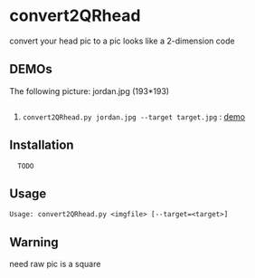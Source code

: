 convert2QRhead
=======

convert your head pic to a pic looks like a 2-dimension code

DEMOs
-----

The following picture: jordan.jpg (193*193)

![]()

1. `convert2QRhead.py jordan.jpg --target target.jpg` : [demo]()


Installation
------------

```
  TODO
```

Usage
-----

    Usage: convert2QRhead.py <imgfile> [--target=<target>]



Warning
-------

need raw pic is a square

